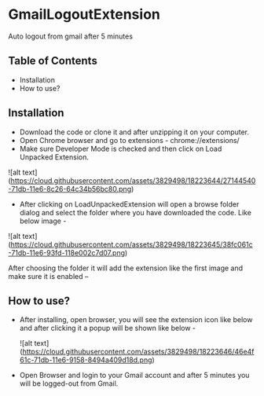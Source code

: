 # GmailLogoutExtension
Auto logout from gmail after 5 minutes

## Table of Contents

* Installation
* How to use?

## Installation

* Download the code or clone it and after unzipping it on your computer.
* Open Chrome browser and go to extensions - chrome://extensions/
* Make sure Developer Mode is checked and then click on Load Unpacked Extension.

![alt text] (https://cloud.githubusercontent.com/assets/3829498/18223644/27144540-71db-11e6-8c26-64c34b56bc80.png)

* After clicking on LoadUnpackedExtension will open a browse folder dialog and select the folder where you have downloaded the code. Like below image - 

![alt text] (https://cloud.githubusercontent.com/assets/3829498/18223645/38fc061c-71db-11e6-93fd-118e002c7d07.png)

After choosing the folder it will add the extension like the first image and make sure it is enabled –

## How to use?

* After installing, open browser, you will see the extension icon like below and after clicking it a popup will be shown like below -

  ![alt text] (https://cloud.githubusercontent.com/assets/3829498/18223646/46e4f61c-71db-11e6-9158-8494a409d18d.png)

* Open Browser and login to your Gmail account and after 5 minutes you will be logged-out from Gmail. 
